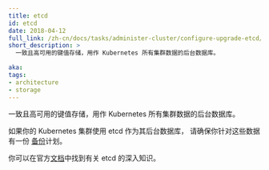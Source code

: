 ```yaml
---
title: etcd
id: etcd
date: 2018-04-12
full_link: /zh-cn/docs/tasks/administer-cluster/configure-upgrade-etcd/
short_description: >
  一致且高可用的键值存储，用作 Kubernetes 所有集群数据的后台数据库。

aka: 
tags:
- architecture
- storage
---
```


一致且高可用的键值存储，用作 Kubernetes 所有集群数据的后台数据库。


如果你的 Kubernetes 集群使用 etcd 作为其后台数据库，
请确保你针对这些数据有一份
[备份](/zh-cn/docs/tasks/administer-cluster/configure-upgrade-etcd/#backing-up-an-etcd-cluster)计划。

你可以在官方[文档](https://etcd.io/docs/)中找到有关 etcd 的深入知识。
